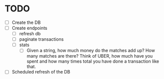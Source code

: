 # TODO
- [ ] Create the DB
- [ ] Create endpoints
    - [ ] refresh db
    - [ ] paginate transactions
    - [ ] stats
        - [ ] Given a string, how much money do the matches add up? How many matches are there?
            Think of UBER, how much have you spent and how many times total you have done a transaction like that.
- [ ] Scheduled refresh of the DB